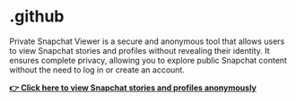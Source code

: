 # .github
Private Snapchat Viewer is a secure and anonymous tool that allows users to view Snapchat stories and profiles without revealing their identity. It ensures complete privacy, allowing you to explore public Snapchat content without the need to log in or create an account.

[**👉 Click here to view Snapchat stories and profiles anonymously**](https://github.com/private-snapchat-story-viewer)
